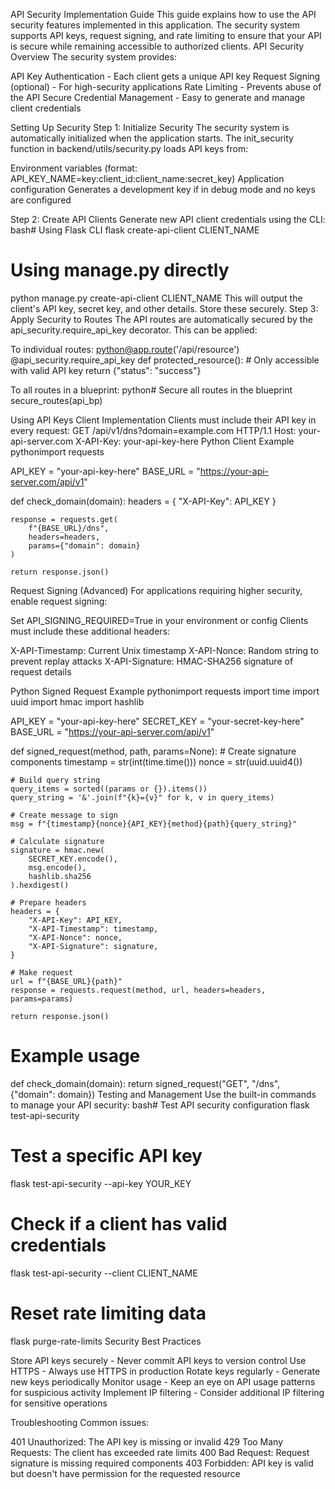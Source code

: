 API Security Implementation Guide
This guide explains how to use the API security features implemented in this application. The security system supports API keys, request signing, and rate limiting to ensure that your API is secure while remaining accessible to authorized clients.
API Security Overview
The security system provides:

API Key Authentication - Each client gets a unique API key
Request Signing (optional) - For high-security applications
Rate Limiting - Prevents abuse of the API
Secure Credential Management - Easy to generate and manage client credentials

Setting Up Security
Step 1: Initialize Security
The security system is automatically initialized when the application starts. The init_security function in backend/utils/security.py loads API keys from:

Environment variables (format: API_KEY_NAME=key:client_id:client_name:secret_key)
Application configuration
Generates a development key if in debug mode and no keys are configured

Step 2: Create API Clients
Generate new API client credentials using the CLI:
bash# Using Flask CLI
flask create-api-client CLIENT_NAME

# Using manage.py directly
python manage.py create-api-client CLIENT_NAME
This will output the client's API key, secret key, and other details. Store these securely.
Step 3: Apply Security to Routes
The API routes are automatically secured by the api_security.require_api_key decorator. This can be applied:

To individual routes:
python@app.route('/api/resource')
@api_security.require_api_key
def protected_resource():
    # Only accessible with valid API key
    return {"status": "success"}

To all routes in a blueprint:
python# Secure all routes in the blueprint
secure_routes(api_bp)


Using API Keys
Client Implementation
Clients must include their API key in every request:
GET /api/v1/dns?domain=example.com HTTP/1.1
Host: your-api-server.com
X-API-Key: your-api-key-here
Python Client Example
pythonimport requests

API_KEY = "your-api-key-here"
BASE_URL = "https://your-api-server.com/api/v1"

def check_domain(domain):
    headers = {
        "X-API-Key": API_KEY
    }
    
    response = requests.get(
        f"{BASE_URL}/dns",
        headers=headers,
        params={"domain": domain}
    )
    
    return response.json()
Request Signing (Advanced)
For applications requiring higher security, enable request signing:

Set API_SIGNING_REQUIRED=True in your environment or config
Clients must include these additional headers:

X-API-Timestamp: Current Unix timestamp
X-API-Nonce: Random string to prevent replay attacks
X-API-Signature: HMAC-SHA256 signature of request details



Python Signed Request Example
pythonimport requests
import time
import uuid
import hmac
import hashlib

API_KEY = "your-api-key-here"
SECRET_KEY = "your-secret-key-here"
BASE_URL = "https://your-api-server.com/api/v1"

def signed_request(method, path, params=None):
    # Create signature components
    timestamp = str(int(time.time()))
    nonce = str(uuid.uuid4())
    
    # Build query string
    query_items = sorted((params or {}).items())
    query_string = '&'.join(f"{k}={v}" for k, v in query_items)
    
    # Create message to sign
    msg = f"{timestamp}{nonce}{API_KEY}{method}{path}{query_string}"
    
    # Calculate signature
    signature = hmac.new(
        SECRET_KEY.encode(),
        msg.encode(),
        hashlib.sha256
    ).hexdigest()
    
    # Prepare headers
    headers = {
        "X-API-Key": API_KEY,
        "X-API-Timestamp": timestamp,
        "X-API-Nonce": nonce,
        "X-API-Signature": signature,
    }
    
    # Make request
    url = f"{BASE_URL}{path}"
    response = requests.request(method, url, headers=headers, params=params)
    
    return response.json()

# Example usage
def check_domain(domain):
    return signed_request("GET", "/dns", {"domain": domain})
Testing and Management
Use the built-in commands to manage your API security:
bash# Test API security configuration
flask test-api-security

# Test a specific API key
flask test-api-security --api-key YOUR_KEY

# Check if a client has valid credentials
flask test-api-security --client CLIENT_NAME

# Reset rate limiting data
flask purge-rate-limits
Security Best Practices

Store API keys securely - Never commit API keys to version control
Use HTTPS - Always use HTTPS in production
Rotate keys regularly - Generate new keys periodically
Monitor usage - Keep an eye on API usage patterns for suspicious activity
Implement IP filtering - Consider additional IP filtering for sensitive operations

Troubleshooting
Common issues:

401 Unauthorized: The API key is missing or invalid
429 Too Many Requests: The client has exceeded rate limits
400 Bad Request: Request signature is missing required components
403 Forbidden: API key is valid but doesn't have permission for the requested resource
